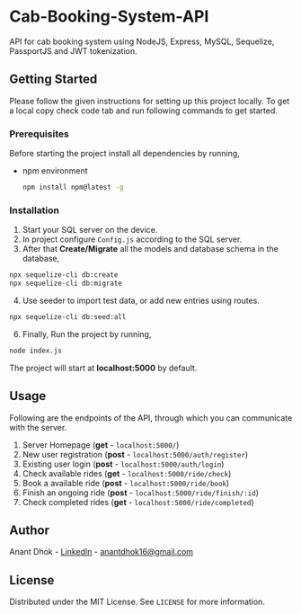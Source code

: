 # Cab-Booking-System-API

API for cab booking system using NodeJS, Express, MySQL, Sequelize, PassportJS and JWT tokenization.


## Getting Started

Please follow the given instructions for setting up this project locally.
To get a local copy check code tab and run following commands to get started.


### Prerequisites

Before starting the project install all dependencies by running,
* npm environment
  
  ```sh
  npm install npm@latest -g
  ```
  

### Installation
  
1. Start your SQL server on the device.
2. In project configure `Config.js` according to the SQL server.
3. After that **Create/Migrate** all the models and database schema in the database, 
  ```sh
  npx sequelize-cli db:create
  npx sequelize-cli db:migrate
  ```
4. Use seeder to import test data, or add new entries using routes.
  ```sh
  npx sequelize-cli db:seed:all
  ```
6. Finally, Run the project by running, 
  ```sh
  node index.js
  ```
The project will start at **localhost:5000** by default.
  
  
## Usage

Following are the endpoints of the API, through which you can communicate with the server.

1. Server Homepage (**get** - `localhost:5000/`)
2. New user registration (**post** - `localhost:5000/auth/register`)
3. Existing user login (**post** - `localhost:5000/auth/login`)
4. Check available rides (**get** - `localhost:5000/ride/check`)
5. Book a available ride (**post** - `localhost:5000/ride/book`)
6. Finish an ongoing ride (**post** - `localhost:5000/ride/finish/:id`)
7. Check completed rides (**get** - `localhost:5000/ride/completed`)
  
## Author

Anant Dhok - [LinkedIn](https://www.linkedin.com/in/anantdhok-444701/) - anantdhok16@gmail.com


## License

Distributed under the MIT License. See `LICENSE` for more information.
